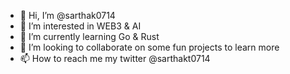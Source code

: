 - 👋 Hi, I’m @sarthak0714
- 👀 I’m interested in WEB3 & AI
- 🌱 I’m currently learning Go & Rust
- 💞️ I’m looking to collaborate on some fun projects to learn more
- 📫 How to reach me my twitter @sarthakt0714

<!---
sarthak0714/sarthak0714 is a ✨ special ✨ repository because its `README.md` (this file) appears on your GitHub profile.
You can click the Preview link to take a look at your changes.
--->
